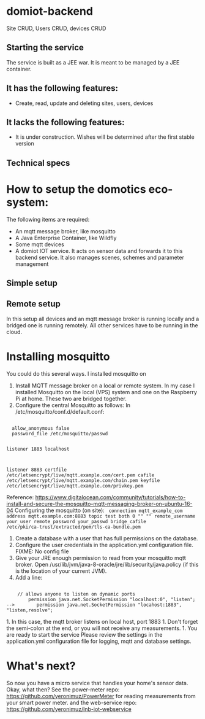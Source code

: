 # domiot-backend
Site CRUD, Users CRUD, devices CRUD
## Starting the service
The service is built as a JEE war. It is meant to be managed by a JEE container.
  
## It has the following features:
* Create, read, update and deleting sites, users, devices

## It lacks the following features:
* It is under construction. Wishes will be determined after the first stable version 

## Technical specs

# How to setup the domotics eco-system:
The following items are required:
* An mqtt message broker, like mosquitto
* A Java Enterprise Container, like Wildfly
* Some mqtt devices
* A domiot IOT service. It acts on sensor data and forwards it to this backend service. It also manages scenes, schemes and parameter management
## Simple setup

## Remote setup
In this setup all devices and an mqtt message broker is running locally and a bridged one is running remotely. All other services have to be running in the cloud.

# Installing mosquitto
You could do this several ways. I installed mosquitto on 
1. Install MQTT message broker on a local or remote system. In my case I installed Mosquitto on the local (VPS) system and one on the Raspberry Pi at home. These two are bridged together.
1. Configure the central Mosquitto as follows: In /etc/mosquitto/conf.d/default.conf:
<code>
  allow_anonymous false
  password_file /etc/mosquitto/passwd
  
  listener 1883 localhost
  
  listener 8883
  certfile /etc/letsencrypt/live/mqtt.example.com/cert.pem
  cafile /etc/letsencrypt/live/mqtt.example.com/chain.pem
  keyfile /etc/letsencrypt/live/mqtt.example.com/privkey.pem
</code>

Reference: https://www.digitalocean.com/community/tutorials/how-to-install-and-secure-the-mosquitto-mqtt-messaging-broker-on-ubuntu-16-04
Configuring the mosquitto (on site):
<code>
  connection mqtt_example_com
  address mqtt.example.com:8883
  topic test both 0 "" ""
  remote_username your_user
  remote_password your_passwd
  bridge_cafile /etc/pki/ca-trust/extracted/pem/tls-ca-bundle.pem
</code>
1. Create a database with a user that has full permissions on the database.
1. Configure the user credentials in the application.yml configuration file. FIXME: No config file
1. Give your JRE enough permission to read from your mosquitto mqtt broker. Open /usr/lib/jvm/java-8-oracle/jre/lib/security/java.policy (if this is the location of your current JVM).
1. Add a line: 
<code>
    // allows anyone to listen on dynamic ports
        permission java.net.SocketPermission "localhost:0", "listen";
-->        permission java.net.SocketPermission "locahost:1883", "listen,resolve";
    
</code>
1. In this case, the mqtt broker listens on local host, port 1883
1. Don't forget the semi-colon at the end, or you will not receive any measurements.
1. You are ready to start the service
Please review the settings in the application.yml configuration file for logging, mqtt and database settings.

# What's next?
So now you have a micro service that handles your home's sensor data. Okay, what then?
See the power-meter repo: https://github.com/yeronimuz/PowerMeter for reading measurements from your smart power meter.
and the web-service repo: https://github.com/yeronimuz/lnb-iot-webservice
